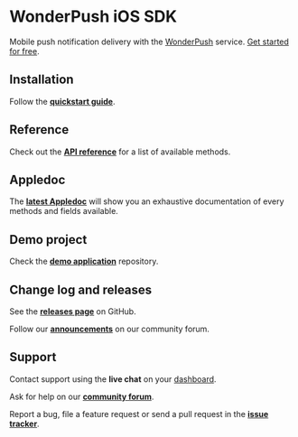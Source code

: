 # WonderPush iOS SDK

Mobile push notification delivery with the [WonderPush](https://www.wonderpush.com) service. [Get started for free](https://dashboard.wonderpush.com/account/signup).

## Installation

Follow the [**quickstart guide**](https://docs.wonderpush.com/docs/ios-quickstart).

## Reference

Check out the [**API reference**](https://docs.wonderpush.com/docs/ios-sdk) for a list of available methods.

## Appledoc

The [**latest Appledoc**](https://wonderpush.github.io/wonderpush-ios-sdk/) will show you an exhaustive documentation of every methods and fields available.

## Demo project

Check the [**demo application**](https://github.com/wonderpush/wonderpush-ios-demo) repository.

## Change log and releases

See the [**releases page**](https://github.com/wonderpush/wonderpush-ios-sdk/releases) on GitHub.

Follow our [**announcements**](https://discuss.wonderpush.com/c/announcements) on our community forum.

## Support

Contact support using the **live chat** on your [dashboard](https://dashboard.wonderpush.com/).

Ask for help on our [**community forum**](https://discuss.wonderpush.com/c/support).

Report a bug, file a feature request or send a pull request in the [**issue tracker**](https://github.com/wonderpush/wonderpush-ios-sdk/issues).
